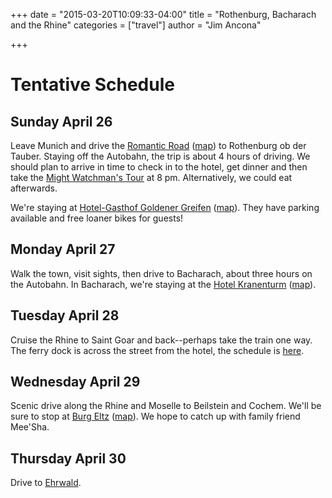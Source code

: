 +++
date = "2015-03-20T10:09:33-04:00"
title = "Rothenburg, Bacharach and the Rhine"
categories = ["travel"]
author = "Jim Ancona"

+++
# Tentative Schedule
## Sunday April 26
Leave Munich and drive the
[Romantic Road](http://www.romantischestrasse.de/index.php?id=erleben&L=0)
([map](https://www.google.com/maps/d/edit?mid=zcH7qU2CLLP8.kr76zsSEji7k))
to Rothenburg ob der Tauber. Staying off the Autobahn, the trip is
about 4 hours of driving.  We should plan to arrive in time
to check in to the hotel, get dinner and then take the
[Might Watchman's Tour](http://www.nightwatchman.de/index.php?cat=182&cl2=182)
at 8 pm. Alternatively, we could eat afterwards.

We're staying at
[Hotel-Gasthof Goldener Greifen](http://www.gasthof-greifen-rothenburg.de/english.html)
([map](https://goo.gl/maps/PXeQu)). They have parking available and
free loaner bikes for guests!

## Monday April 27
Walk the town, visit sights, then drive to Bacharach, about three
hours on the Autobahn. In Bacharach, we're staying at the
[Hotel Kranenturm](http://kranenturm.com/bacharach-germany/index.html)
([map](https://goo.gl/maps/pG46q)).

## Tuesday April 28
Cruise the Rhine to Saint Goar and back--perhaps take the train one
way. The ferry dock is across the street from the hotel, the schedule
is [here](https://www.k-d.com/en/kd-scheduled-cruises/kd-rhine-timetable/).

## Wednesday April 29
Scenic drive along the Rhine and Moselle to Beilstein and Cochem. We'll be sure to
stop at [Burg Eltz](http://burg-eltz.de/en.html)
([map](https://goo.gl/maps/7uwtE)). We hope to catch up with family
friend Mee'Sha.

## Thursday April 30

Drive to [Ehrwald](/travel/Ehrwald).

